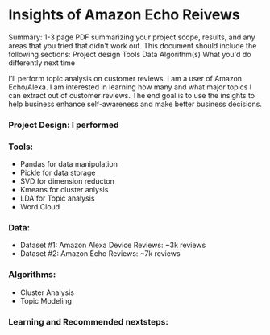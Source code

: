 # Insights of Amazon Echo Reivews

Summary: 1-3 page PDF summarizing your project scope, results, and any areas that you tried that didn't work out. This document should include the following sections:
Project design
Tools
Data
Algorithm(s)
What you'd do differently next time


I’ll perform topic analysis on customer reviews. I am a user of Amazon Echo/Alexa. I am interested in learning how many and what major topics I can extract out of customer reviews. The end goal is to use the insights to help business enhance self-awareness and make better business decisions. 

### Project Design: I performed 


### Tools: 
- Pandas for data manipulation
- Pickle for data storage
- SVD for dimension reducton
- Kmeans for cluster anlysis
- LDA for Topic analysis
- Word Cloud
 
### Data: 
- Dataset #1: Amazon Alexa Device Reviews: ~3k reviews 
- Dataset #2: Amazon Echo Reviews: ~7k reviews

### Algorithms:
- Cluster Analysis
- Topic Modeling

### Learning and Recommended nextsteps:
